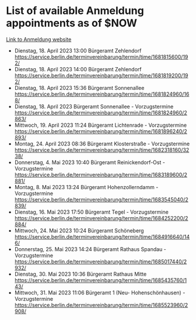 # List of available Anmeldung appointments as of $NOW
[Link to Anmeldung website](https://service.berlin.de/terminvereinbarung/termin/tag.php?termin=1&anliegen[]=120686&dienstleisterlist=122210,122217,327316,122219,327312,122227,327314,122231,327346,122243,327348,122254,122252,329742,122260,329745,122262,329748,122271,327278,122273,327274,122277,327276,330436,122280,327294,122282,327290,122284,327292,122291,327270,122285,327266,122286,327264,122296,327268,150230,329760,122297,327286,122294,327284,122312,329763,122314,329775,122304,327330,122311,327334,122309,327332,317869,122281,327352,122279,329772,122283,122276,327324,122274,327326,122267,329766,122246,327318,122251,327320,122257,327322,122208,327298,122226,327300&herkunft=http%3A%2F%2Fservice.berlin.de%2Fdienstleistung%2F120686%2F)
- Dienstag, 18. April 2023 13:00 Bürgeramt Zehlendorf https://service.berlin.de/terminvereinbarung/termin/time/1681815600/192/
- Dienstag, 18. April 2023 14:00 Bürgeramt Zehlendorf https://service.berlin.de/terminvereinbarung/termin/time/1681819200/192/
- Dienstag, 18. April 2023 15:36 Bürgeramt Sonnenallee https://service.berlin.de/terminvereinbarung/termin/time/1681824960/168/
- Dienstag, 18. April 2023  Bürgeramt Sonnenallee - Vorzugstermine https://service.berlin.de/terminvereinbarung/termin/time/1681824960/2863/
- Mittwoch, 19. April 2023 11:24 Bürgeramt Lichtenrade - Vorzugstermine https://service.berlin.de/terminvereinbarung/termin/time/1681896240/2893/
- Montag, 24. April 2023 08:36 Bürgeramt Klosterstraße - Vorzugstermine https://service.berlin.de/terminvereinbarung/termin/time/1682318160/3238/
- Donnerstag, 4. Mai 2023 10:40 Bürgeramt Reinickendorf-Ost - Vorzugstermine https://service.berlin.de/terminvereinbarung/termin/time/1683189600/2881/
- Montag, 8. Mai 2023 13:24 Bürgeramt Hohenzollerndamm - Vorzugstermine https://service.berlin.de/terminvereinbarung/termin/time/1683545040/2839/
- Dienstag, 16. Mai 2023 17:50 Bürgeramt Tegel - Vorzugstermine https://service.berlin.de/terminvereinbarung/termin/time/1684252200/2884/
- Mittwoch, 24. Mai 2023 10:24 Bürgeramt Schöneberg https://service.berlin.de/terminvereinbarung/termin/time/1684916640/146/
- Donnerstag, 25. Mai 2023 14:24 Bürgeramt Rathaus Spandau - Vorzugstermine https://service.berlin.de/terminvereinbarung/termin/time/1685017440/2932/
- Dienstag, 30. Mai 2023 10:36 Bürgeramt Rathaus Mitte https://service.berlin.de/terminvereinbarung/termin/time/1685435760/143/
- Mittwoch, 31. Mai 2023 11:06 Bürgeramt 1 (Neu- Hohenschönhausen) - Vorzugstermine https://service.berlin.de/terminvereinbarung/termin/time/1685523960/2908/
